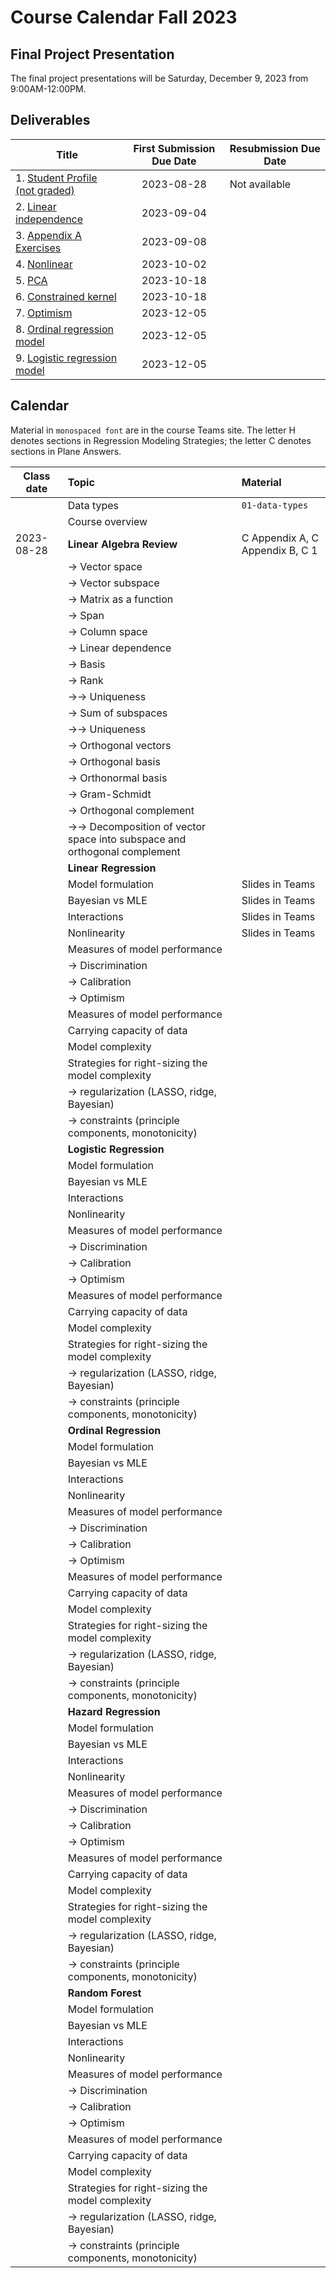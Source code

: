 # Course Calendar Fall 2023

## Final Project Presentation

The final project presentations will be Saturday, December 9, 2023 from 9:00AM-12:00PM.

## Deliverables

| Title | First Submission Due Date | Resubmission Due Date |
|---|:---:|---|
| 1. <a class = "callink" href = "https://github.com/thomasgstewart/machine-learning-1-fall-2023/blob/main/deliverables/00-getting-started.md">Student Profile (not graded)</a> | 2023-08-28 | Not available |
| 2. <a class = "callink" href = "https://github.com/thomasgstewart/machine-learning-1-fall-2023/blob/main/misc/linear-independence.pdf">Linear independence</a> | 2023-09-04 | |
| 3. <a class = "callink" href = "https://github.com/thomasgstewart/machine-learning-1-fall-2023/blob/main/deliverables/03-appendix-a-exercises.md">Appendix A Exercises</a> | 2023-09-08 | |
| 4. <a class = "callink" href = "https://github.com/thomasgstewart/machine-learning-1-fall-2023/blob/main/deliverables/04-nonlinear.rmd">Nonlinear</a> | 2023-10-02 | |
| 5. <a class = "callink" href = "https://github.com/thomasgstewart/machine-learning-1-fall-2023/blob/main/deliverables/05-pca.md">PCA</a> | 2023-10-18 | |
| 6. <a class = "callink" href = "https://github.com/thomasgstewart/machine-learning-1-fall-2023/blob/main/deliverables/06-constrained-kernel-methods.md">Constrained kernel</a> | 2023-10-18 | |
| 7. <a class = "callink" href = "https://github.com/thomasgstewart/machine-learning-1-fall-2023/blob/main/deliverables/07-optimism.md">Optimism</a> | 2023-12-05 | |
| 8. <a class = "callink" href = "https://github.com/thomasgstewart/machine-learning-1-fall-2023/blob/main/deliverables/08-ordinal-regression-model.md">Ordinal regression model</a> | 2023-12-05 | |
| 9. <a class = "callink" href = "https://github.com/thomasgstewart/machine-learning-1-fall-2023/blob/main/deliverables/09-logistic.md">Logistic regression model</a> | 2023-12-05 | |

## Calendar

Material in `monospaced font` are in the course Teams site.  The letter H denotes sections in Regression Modeling Strategies; the letter C denotes sections in Plane Answers.

| Class date | Topic | Material |
|---|:---|:---|
| | Data types | `01-data-types` |
| | Course overview | |
|2023-08-28 | **Linear Algebra Review**| C Appendix A, C Appendix B, C 1 |
| | → Vector space |  |
| | → Vector subspace |  |
| | → Matrix as a function |  |
| | → Span |  |
| | → Column space |  |
| | → Linear dependence |  |
| | → Basis |  |
| | → Rank |  |
| | →→ Uniqueness |  |
| | → Sum of subspaces| |
| | →→ Uniqueness |  |
| | → Orthogonal vectors |  |
| | → Orthogonal basis |  |
| | → Orthonormal basis |  |
| | → Gram-Schmidt |  |
| | → Orthogonal complement |  |
| | →→ Decomposition of vector space into subspace and orthogonal complement |  |
| | **Linear Regression** | |
| | Model formulation | Slides in Teams |
| | Bayesian vs MLE | Slides in Teams |
| | Interactions | Slides in Teams |
| | Nonlinearity | Slides in Teams |
| | Measures of model performance | |
| | → Discrimination |  |
| | → Calibration |  |
| | → Optimism |  |
| | Measures of model performance | |
| | Carrying capacity of data | |
| | Model complexity | |
| | Strategies for right-sizing the model complexity | |
| | → regularization (LASSO, ridge, Bayesian) | |
| | → constraints (principle components, monotonicity) |
| | **Logistic Regression** | |
| | Model formulation |  |
| | Bayesian vs MLE |  |
| | Interactions | |
| | Nonlinearity | |
| | Measures of model performance | |
| | → Discrimination |  |
| | → Calibration |  |
| | → Optimism |  |
| | Measures of model performance | |
| | Carrying capacity of data | |
| | Model complexity | |
| | Strategies for right-sizing the model complexity | |
| | → regularization (LASSO, ridge, Bayesian) | |
| | → constraints (principle components, monotonicity) |
| | **Ordinal Regression** | |
| | Model formulation |  |
| | Bayesian vs MLE |  |
| | Interactions | |
| | Nonlinearity | |
| | Measures of model performance | |
| | → Discrimination |  |
| | → Calibration |  |
| | → Optimism |  |
| | Measures of model performance | |
| | Carrying capacity of data | |
| | Model complexity | |
| | Strategies for right-sizing the model complexity | |
| | → regularization (LASSO, ridge, Bayesian) | |
| | → constraints (principle components, monotonicity) |
| | **Hazard Regression** | |
| | Model formulation |  |
| | Bayesian vs MLE |  |
| | Interactions | |
| | Nonlinearity | |
| | Measures of model performance | |
| | → Discrimination |  |
| | → Calibration |  |
| | → Optimism |  |
| | Measures of model performance | |
| | Carrying capacity of data | |
| | Model complexity | |
| | Strategies for right-sizing the model complexity | |
| | → regularization (LASSO, ridge, Bayesian) | |
| | → constraints (principle components, monotonicity) |
| | **Random Forest** | |
| | Model formulation |  |
| | Bayesian vs MLE |  |
| | Interactions | |
| | Nonlinearity | |
| | Measures of model performance | |
| | → Discrimination |  |
| | → Calibration |  |
| | → Optimism |  |
| | Measures of model performance | |
| | Carrying capacity of data | |
| | Model complexity | |
| | Strategies for right-sizing the model complexity | |
| | → regularization (LASSO, ridge, Bayesian) | |
| | → constraints (principle components, monotonicity) |